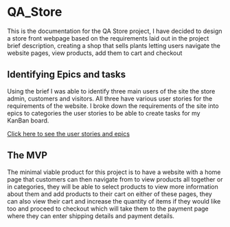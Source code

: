 # QA_Store

This is the documentation for the QA Store project, I have decided to design a store front webpage based on the requirements laid out in the project brief description, creating a shop that sells plants letting users navigate the website pages, view products, add them to cart and checkout

## Identifying Epics and tasks

Using the brief I was able to identify three main users of the site the store admin, customers and visitors. All three have various user stories for the requirements of the website. I broke down the requirements of the site into epics to categories the user stories to be able to create tasks for my KanBan board.

<a href = "/documentation/user_stories.md"> Click here to see the user stories and epics </a>

## The MVP

The minimal viable product for this project is to have a website with a home page that customers can then navigate from to view products all together or in categories, they will be able to select products to view more information about them and add products to their cart on either of these pages, they can also view their cart and increase the quantity of items if they would like too and proceed to checkout which will take them to the payment page where they can enter shipping details and payment details.
